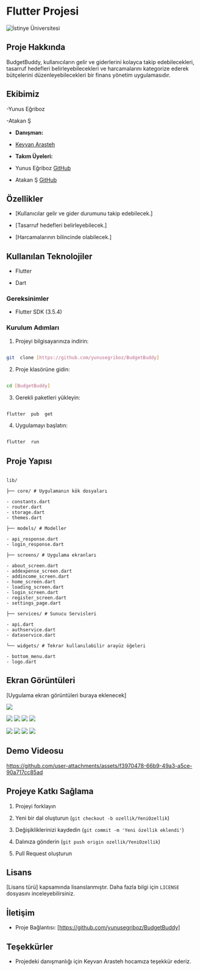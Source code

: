 # Flutter Projesi

![İstinye Üniversitesi](https://www.unitededucation.com/linklogoch/istinye-university-logo.png)
  

## Proje Hakkında

BudgetBuddy, kullanıcıların gelir ve giderlerini kolayca takip edebilecekleri, tasarruf hedefleri belirleyebilecekleri ve harcamalarını kategorize ederek bütçelerini düzenleyebilecekleri bir finans yönetim uygulamasıdır.

  

## Ekibimiz

-Yunus Eğriboz

-Atakan Ş


-  **Danışman:**

-  [Keyvan Arasteh](https://github.com/keyvanarasteh)


-  **Takım Üyeleri:**

- Yunus Eğriboz [GitHub](https://github.com/yunusegriboz)

- Atakan Ş [GitHub](https://github.com/Atakan75)

  

## Özellikler

- [Kullanıcılar gelir ve gider durumunu takip edebilecek.]

- [Tasarruf hedefleri belirleyebilecek.]

- [Harcamalarının bilincinde olabilecek.]

  

## Kullanılan Teknolojiler

- Flutter

- Dart

  

### Gereksinimler

- Flutter SDK (3.5.4)


### Kurulum Adımları

1. Projeyi bilgisayarınıza indirin:

```bash

git  clone [https://github.com/yunusegriboz/BudgetBuddy]

```

  

2. Proje klasörüne gidin:

```bash

cd [BudgetBuddy]

```

  

3. Gerekli paketleri yükleyin:

```bash

flutter  pub  get

```

  

4. Uygulamayı başlatın:

```bash

flutter  run

```

  

## Proje Yapısı

```

lib/

├── core/ # Uygulamanın kök dosyaları

- constants.dart
- router.dart
- storage.dart
- themes.dart

├── models/ # Modeller

- api_response.dart
- login_response.dart

├── screens/ # Uygulama ekranları

- about_screen.dart
- addexpense_screen.dart
- addincome_screen.dart
- home_screen.dart
- loading_screen.dart
- login_screen.dart
- register_screen.dart
- settings_page.dart

├── services/ # Sunucu Servisleri

- api.dart
- authservice.dart
- dataservice.dart

└── widgets/ # Tekrar kullanılabilir arayüz öğeleri

- bottom_menu.dart
- logo.dart

```

  

## Ekran Görüntüleri

[Uygulama ekran görüntüleri buraya eklenecek]

![](screenshot/loading.png)

![](screenshot/black/homescreen.png)
![](screenshot/black/profile.png)
![](screenshot/black/about.png)
![](screenshot/black/addexpense.png)
  
![](screenshot/white/homescreen.png)
![](screenshot/white/profile.png)
![](screenshot/white/about.png)
![](screenshot/white/addexpense.png)

## Demo Videosu

https://github.com/user-attachments/assets/f3970478-66b9-49a3-a5ce-90a717cc85ad
  

## Projeye Katkı Sağlama

1. Projeyi forklayın

2. Yeni bir dal oluşturun (`git checkout -b ozellik/YeniOzellik`)

3. Değişikliklerinizi kaydedin (`git commit -m 'Yeni özellik eklendi'`)

4. Dalınıza gönderin (`git push origin ozellik/YeniOzellik`)

5. Pull Request oluşturun

  

## Lisans

[Lisans türü] kapsamında lisanslanmıştır. Daha fazla bilgi için `LICENSE` dosyasını inceleyebilirsiniz.

  

## İletişim

- Proje Bağlantısı: [https://github.com/yunusegriboz/BudgetBuddy]

  

## Teşekkürler

- Projedeki danışmanlığı için Keyvan Arasteh hocamıza teşekkür ederiz.
